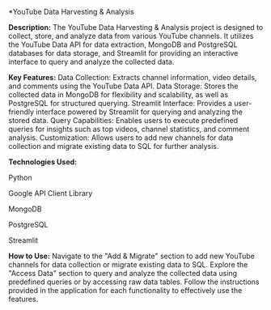 *YouTube Data Harvesting & Analysis

**Description:**
The YouTube Data Harvesting & Analysis project is designed to collect, store, and analyze data from various YouTube channels. It utilizes the YouTube Data API for data extraction, MongoDB and PostgreSQL databases for data storage, and Streamlit for providing an interactive interface to query and analyze the collected data.

**Key Features:**
Data Collection: Extracts channel information, video details, and comments using the YouTube Data API.
Data Storage: Stores the collected data in MongoDB for flexibility and scalability, as well as PostgreSQL for structured querying.
Streamlit Interface: Provides a user-friendly interface powered by Streamlit for querying and analyzing the stored data.
Query Capabilities: Enables users to execute predefined queries for insights such as top videos, channel statistics, and comment analysis.
Customization: Allows users to add new channels for data collection and migrate existing data to SQL for further analysis.

**Technologies Used:**

Python

Google API Client Library

MongoDB

PostgreSQL

Streamlit

**How to Use:**
Navigate to the "Add & Migrate" section to add new YouTube channels for data collection or migrate existing data to SQL.
Explore the "Access Data" section to query and analyze the collected data using predefined queries or by accessing raw data tables.
Follow the instructions provided in the application for each functionality to effectively use the features.
